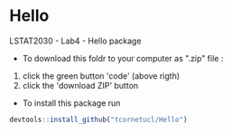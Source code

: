 # Hello

LSTAT2030 - Lab4 - Hello package

* To download this foldr to your computer as ".zip" file : 

1. click the green button 'code' (above rigth)
2. click the 'download ZIP' button

* To install this package run

```r
devtools::install_github("tcornetucl/Hello")
```
